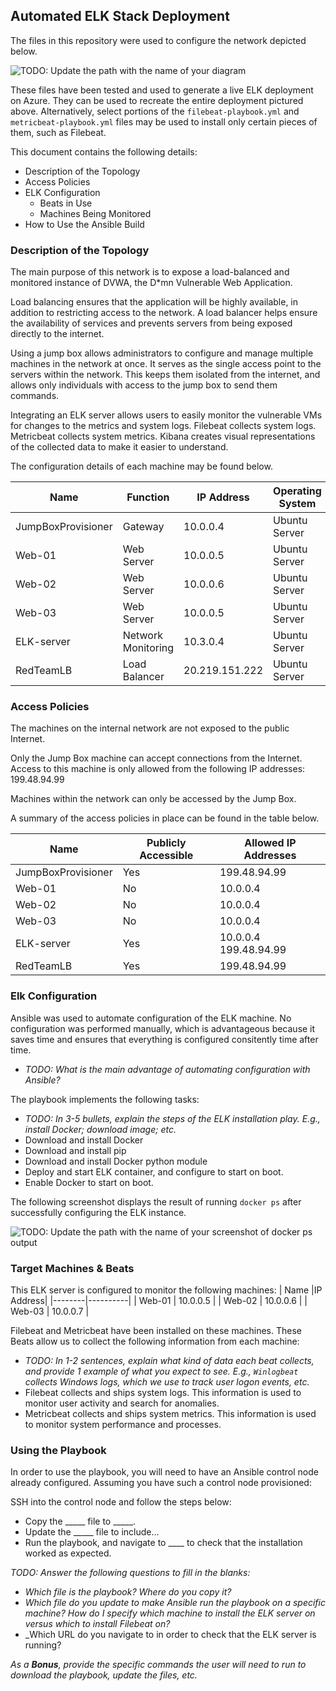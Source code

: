 ## Automated ELK Stack Deployment

The files in this repository were used to configure the network depicted below.

![TODO: Update the path with the name of your diagram](Images/diagram_filename.png)

These files have been tested and used to generate a live ELK deployment on Azure. They can be used to recreate the entire deployment pictured above. Alternatively, select portions of the `filebeat-playbook.yml` and `metricbeat-playbook.yml` files may be used to install only certain pieces of them, such as Filebeat.

  
This document contains the following details:
- Description of the Topology
- Access Policies
- ELK Configuration
  - Beats in Use
  - Machines Being Monitored
- How to Use the Ansible Build


### Description of the Topology

The main purpose of this network is to expose a load-balanced and monitored instance of DVWA, the D*mn Vulnerable Web Application.

Load balancing ensures that the application will be highly available, in addition to restricting access to the network. A load balancer helps ensure the availability of services and prevents servers from being exposed directly to the internet.

Using a jump box allows administrators to configure and manage multiple machines in the network at once. It serves as the single access point to the servers within the network. This keeps them isolated from the internet, and allows only individuals with access to the jump box to send them commands.

Integrating an ELK server allows users to easily monitor the vulnerable VMs for changes to the metrics and system logs.
Filebeat collects system logs. Metricbeat collects system metrics. Kibana creates visual representations of the collected data to make it easier to understand.

The configuration details of each machine may be found below.

| Name     | Function | IP Address | Operating System |
|----------|----------|------------|------------------|
|JumpBoxProvisioner|Gateway|10.0.0.4|Ubuntu Server    |
| Web-01   |Web Server| 10.0.0.5   | Ubuntu Server    |
| Web-02   |Web Server| 10.0.0.6   | Ubuntu Server    |
| Web-03   |Web Server| 10.0.0.5   | Ubuntu Server    |
|ELK-server|Network Monitoring|10.3.0.4|Ubuntu Server |
|RedTeamLB |Load Balancer|20.219.151.222|Ubuntu Server|

### Access Policies

The machines on the internal network are not exposed to the public Internet. 

Only the Jump Box machine can accept connections from the Internet. Access to this machine is only allowed from the following IP addresses:
199.48.94.99

Machines within the network can only be accessed by the Jump Box.


A summary of the access policies in place can be found in the table below.

| Name     | Publicly Accessible | Allowed IP Addresses |
|----------|---------------------|----------------------|
|JumpBoxProvisioner| Yes          |   199.48.94.99       |
| Web-01   | No                  |   10.0.0.4           |
| Web-02   | No                  |   10.0.0.4           |
| Web-03   | No                  |   10.0.0.4           |
|ELK-server| Yes                  |10.0.0.4 199.48.94.99|
|RedTeamLB | Yes                  |   199.48.94.99       |

### Elk Configuration

Ansible was used to automate configuration of the ELK machine. No configuration was performed manually, which is advantageous because it saves time and ensures that everything is configured consitently time after time.
- _TODO: What is the main advantage of automating configuration with Ansible?_

The playbook implements the following tasks:
- _TODO: In 3-5 bullets, explain the steps of the ELK installation play. E.g., install Docker; download image; etc._
- Download and install Docker
- Download and install pip
- Download and install Docker python module
- Deploy and start ELK container, and configure to start on boot.
- Enable Docker to start on boot.

The following screenshot displays the result of running `docker ps` after successfully configuring the ELK instance.

![TODO: Update the path with the name of your screenshot of docker ps output](Images/docker_ps_output.png)

### Target Machines & Beats
This ELK server is configured to monitor the following machines:
| Name   |IP Address|
|--------|----------|
| Web-01 | 10.0.0.5 |
| Web-02 | 10.0.0.6 |
| Web-03 | 10.0.0.7 |


Filebeat and Metricbeat have been installed on these machines.
These Beats allow us to collect the following information from each machine:
- _TODO: In 1-2 sentences, explain what kind of data each beat collects, and provide 1 example of what you expect to see. E.g., `Winlogbeat` collects Windows logs, which we use to track user logon events, etc._
- Filebeat collects and ships system logs. This information is used to monitor user activity and search for anomalies.
- Metricbeat collects and ships system metrics. This information is used to monitor system performance and processes.

### Using the Playbook
In order to use the playbook, you will need to have an Ansible control node already configured. Assuming you have such a control node provisioned: 

SSH into the control node and follow the steps below:
- Copy the _____ file to _____.
- Update the _____ file to include...
- Run the playbook, and navigate to ____ to check that the installation worked as expected.

_TODO: Answer the following questions to fill in the blanks:_
- _Which file is the playbook? Where do you copy it?_
- _Which file do you update to make Ansible run the playbook on a specific machine? How do I specify which machine to install the ELK server on versus which to install Filebeat on?_
- _Which URL do you navigate to in order to check that the ELK server is running?

_As a **Bonus**, provide the specific commands the user will need to run to download the playbook, update the files, etc._